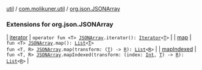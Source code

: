 [util](../../index.md) / [com.molikuner.util](../index.md) / [org.json.JSONArray](./index.md)

### Extensions for org.json.JSONArray

| [iterator](iterator.md) | `operator fun <T> `[`JSONArray`](https://developer.android.com/reference/org/json/JSONArray.html)`.iterator(): `[`Iterator`](https://kotlinlang.org/api/latest/jvm/stdlib/kotlin.collections/-iterator/index.html)`<`[`T`](iterator.md#T)`>` |
| [map](map.md) | `fun <T> `[`JSONArray`](https://developer.android.com/reference/org/json/JSONArray.html)`.map(): `[`List`](https://kotlinlang.org/api/latest/jvm/stdlib/kotlin.collections/-list/index.html)`<`[`T`](map.md#T)`>`<br>`fun <T, R> `[`JSONArray`](https://developer.android.com/reference/org/json/JSONArray.html)`.map(transform: (`[`T`](map.md#T)`) -> `[`R`](map.md#R)`): `[`List`](https://kotlinlang.org/api/latest/jvm/stdlib/kotlin.collections/-list/index.html)`<`[`R`](map.md#R)`>` |
| [mapIndexed](map-indexed.md) | `fun <T, R> `[`JSONArray`](https://developer.android.com/reference/org/json/JSONArray.html)`.mapIndexed(transform: (index: `[`Int`](https://kotlinlang.org/api/latest/jvm/stdlib/kotlin/-int/index.html)`, `[`T`](map-indexed.md#T)`) -> `[`R`](map-indexed.md#R)`): `[`List`](https://kotlinlang.org/api/latest/jvm/stdlib/kotlin.collections/-list/index.html)`<`[`R`](map-indexed.md#R)`>` |

